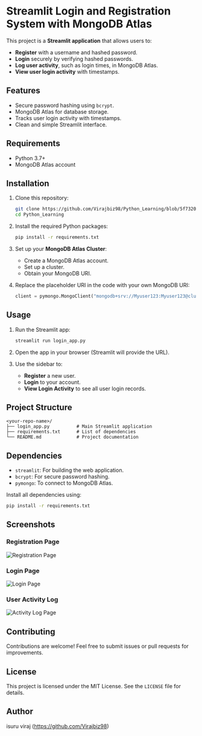 # Streamlit Login and Registration System with MongoDB Atlas

This project is a **Streamlit application** that allows users to:

- **Register** with a username and hashed password.
- **Login** securely by verifying hashed passwords.
- **Log user activity**, such as login times, in MongoDB Atlas.
- **View user login activity** with timestamps.

## Features

- Secure password hashing using `bcrypt`.
- MongoDB Atlas for database storage.
- Tracks user login activity with timestamps.
- Clean and simple Streamlit interface.

## Requirements
- Python 3.7+
- MongoDB Atlas account

## Installation

1. Clone this repository:
   ```bash
   git clone https://github.com/Virajbiz98/Python_Learning/blob/5f73205060b548abb22d9a56abfd372a616fe4db/User_info_st/Userlogin25/main.py
   cd Python_Learning

   ```

2. Install the required Python packages:
   ```bash
   pip install -r requirements.txt
   ```

3. Set up your **MongoDB Atlas Cluster**:
   - Create a MongoDB Atlas account.
   - Set up a cluster.
   - Obtain your MongoDB URI.

4. Replace the placeholder URI in the code with your own MongoDB URI:
   ```python
   client = pymongo.MongoClient("mongodb+srv://Myuser123:Myuser123@cluster123.r0ahy.mongodb.net/?retryWrites=true&w=majority&appName=Cluster123")
   ```

## Usage

1. Run the Streamlit app:
   ```bash
   streamlit run login_app.py
   ```

2. Open the app in your browser (Streamlit will provide the URL).

3. Use the sidebar to:
   - **Register** a new user.
   - **Login** to your account.
   - **View Login Activity** to see all user login records.

## Project Structure

```
<your-repo-name>/
├── login_app.py          # Main Streamlit application
├── requirements.txt      # List of dependencies
└── README.md             # Project documentation
```

## Dependencies

- `streamlit`: For building the web application.
- `bcrypt`: For secure password hashing.
- `pymongo`: To connect to MongoDB Atlas.

Install all dependencies using:
```bash
pip install -r requirements.txt
```

## Screenshots

### Registration Page
![Registration Page](Python_Learning\User_info_st\Userlogin25-registration.png)

### Login Page
![Login Page](Python_Learning\User_info_st\Userlogin25-login.png)

### User Activity Log
![Activity Log Page](Python_Learning\User_info_st\Userlogin25-activity-log.png)

## Contributing

Contributions are welcome! Feel free to submit issues or pull requests for improvements.

## License

This project is licensed under the MIT License. See the `LICENSE` file for details.

## Author

isuru viraj (https://github.com/Virajbiz98)
